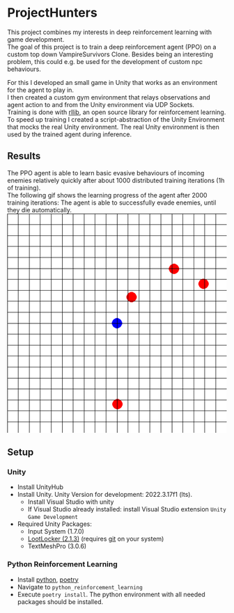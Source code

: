 # ProjectHunters
This project combines my interests in deep reinforcement learning with game development.  
The goal of this project is to train a deep reinforcement agent (PPO) on a custom top down VampireSurvivors Clone. Besides being an interesting problem, this could e.g. be used for the development of custom npc behaviours.

For this I developed an small game in Unity that works as an environment for the agent to play in.  
I then created a custom gym environment that relays observations and agent action to and from the Unity environment via UDP Sockets.  
Training is done with [rllib](https://docs.ray.io/en/latest/rllib/index.html), an open source library for reinforcement learning.  
To speed up training I created a script-abstraction of the Unity Environment that mocks the real Unity environment. The real Unity environment is then used by the trained agent during inference.

## Results

The PPO agent is able to learn basic evasive behaviours of incoming enemies relatively quickly after about 1000 distributed training iterations (1h of training).  
The following gif shows the learning progress of the agent after 2000 training iterations: The agent is able to successfully evade enemies, until they die automatically.  
![Results](images_inference/0/inference.gif)

## Setup

### Unity

- Install UnityHub
- Install Unity. Unity Version for development: 2022.3.17f1 (lts).
    - Install Visual Studio with unity
    - If Visual Studio already installed: install Visual Studio extension `Unity Game Development`
- Required Unity Packages:
    - Input System (1.7.0)
    - [LootLocker (2.1.3)](https://github.com/lootlocker/unity-sdk) (requires [git](https://git-scm.com/) on your system)
    - TextMeshPro (3.0.6)

### Python Reinforcement Learning

- Install [python](https://www.python.org/downloads/), [poetry](https://python-poetry.org/docs/)
- Navigate to `python_reinforcement_learning`
- Execute `poetry install`. The python environment with all needed packages should be installed.
